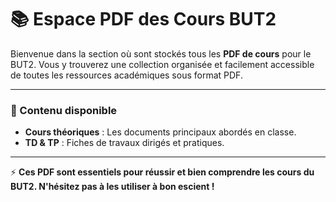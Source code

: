 # 📚 Espace PDF des Cours BUT2

Bienvenue dans la section où sont stockés tous les **PDF de cours** pour le BUT2. Vous y trouverez une collection organisée et facilement accessible de toutes les ressources académiques sous format PDF.

---

### 📂 Contenu disponible
- **Cours théoriques** : Les documents principaux abordés en classe.
- **TD & TP** : Fiches de travaux dirigés et pratiques.
  
---

⚡ **Ces PDF sont essentiels pour réussir et bien comprendre les cours du BUT2. N'hésitez pas à les utiliser à bon escient !**
